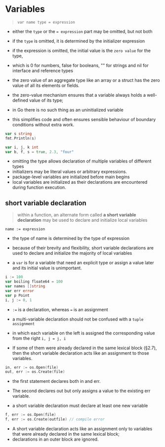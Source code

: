 # Variables

> `var name type = expression`
- either the `type` or the `= expression` part may be omitted, but not both
- if the `type` is omitted, it is determined by the initializer expression
- if the expression is omitted, the initial value is the `zero value` for the type,
- which is 0 for numbers, false for booleans, "" for strings and nil for interface and reference types
- the zero value of an aggregate type like an array or a struct has the zero value of all its elements or fields.

- the zero-value mechanism ensures that a variable always holds a well-defined value of its type;
- in Go there is no such thing as an uninitialized variable
- this simplifies code and often ensures sensible behaviour of boundary conditions without extra work.
```go
var s string
fmt.Println(s)
```

```go
var i, j, k int
var b, f, s = true, 2.3, "four"
```

- omitting the type allows declaration of multiple variables of different types
- initializers may be literal values or arbitrary expressions.
- package-level variables are initialized before main begins
- local variables are initialized as their declarations are encountered during function execution.

## short variable declaration

> within a function, an alternate form called **a short variable declaration** may be used to declare and initialize local variables

`name := expression`
- the type of name is determined by the type of expression

- because of their brevity and flexibility, short variable declarations are used to declare and initialize the majority of local variables

- a `var` is for a variable that need an explicit type or assign a value later and its initial value is unimportant. 

```go
i := 100
var boiling floate64 = 100
var names []string
var err error
var p Point
i, j := 0, 1
```

- `:=` is a declaration, whereas `=` is an assignment

- a multi-variable declaration should not be confused with a `tuple assignment`
- in which each variable on the left is assigned the corresponding value from the right
`i, j = j, i`

- If some of them were already declared in the same lexical block (§2.7), then the short variable declaration acts like an assignment to those variables.
```go
in, err := os.Open(file)
out, err := os.Create(file)
```
- the first statement declares both in and err. 
- The second declares out but only assigns a value to the existing err variable.

- a short variable declaration must declare at least one new variable

```go
f, err := os.Open(file)
f, err := os.Create(outfile) // compile error
```

- A short variable declaration acts like an assignment only to variables that were already declared in the same lexical block;
- declarations in an outer block are ignored.
